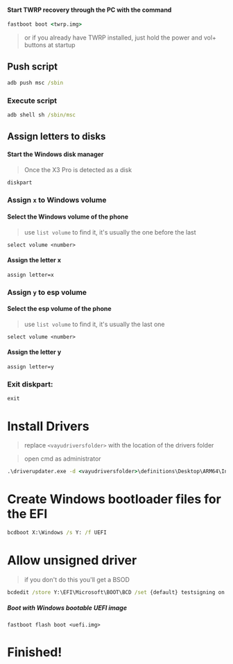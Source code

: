 #### Start TWRP recovery through the PC with the command

```cmd
fastboot boot <twrp.img>
```

> or if you already have TWRP installed, just hold the power and vol+ buttons at startup


## Push script

```cmd
adb push msc /sbin
```

### Execute script

```cmd
adb shell sh /sbin/msc
```

## Assign letters to disks

#### Start the Windows disk manager

> Once the X3 Pro is detected as a disk

```cmd
diskpart
```


### Assign `x` to Windows volume

#### Select the Windows volume of the phone
> use `list volume` to find it, it's usually the one before the last

```diskpart
select volume <number>
```

#### Assign the letter x
```diskpart
assign letter=x
```

### Assign `y` to esp volume

#### Select the esp volume of the phone
> use `list volume` to find it, it's usually the last one

```diskpart
select volume <number>
```

#### Assign the letter y

```diskpart
assign letter=y
```

### Exit diskpart:
```diskpart
exit
```


# Install Drivers

> replace `<vayudriversfolder>` with the location of the drivers folder

> open cmd as administrator


```cmd
.\driverupdater.exe -d <vayudriversfolder>\definitions\Desktop\ARM64\Internal\vayu.txt -r <vayudriversfolder> -p X:
```


# Create Windows bootloader files for the EFI

```cmd
bcdboot X:\Windows /s Y: /f UEFI
```

  
# Allow unsigned driver

> if you don't do this you'll get a BSOD

```cmd
bcdedit /store Y:\EFI\Microsoft\BOOT\BCD /set {default} testsigning on
```

  

##### Boot with Windows bootable UEFI image #####

```
fastboot flash boot <uefi.img>
```

  
  

# Finished!
